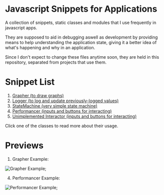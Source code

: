 # Javascript Snippets for Applications

A collection of snippets, static classes and modules that I use frequently in javascript apps.

They are supposed to aid in debugging aswell as development by providing means to help understanding the application state, giving it a better idea of what's happening and why in an application.

Since I don't expect to change these files anytime soon, they are held in this repository, separated from projects that use them.

# Snippet List

1. [Grapher (to draw graphs)](https://github.com/GuilhermeRossato/JsAppHelpers/tree/master/Grapher)
2. [Logger (to log and update previously-logged values)](https://github.com/GuilhermeRossato/JsAppHelpers/tree/master/Logger)
3. [StateMachine (very simple state machine)](https://github.com/GuilhermeRossato/JsAppHelpers/tree/master/StateMachine)
4. [Performancer (inputs and buttons for interacting)](https://github.com/GuilhermeRossato/JsAppHelpers/tree/master/Performancer)
5. [Unimplemented Interactor (inputs and buttons for interacting)](https://github.com/GuilhermeRossato/JsAppHelpers/tree/master/Interactor)

Click one of the classes to read more about their usage.

# Previews

1. Grapher Example:

![Grapher Example](https://rawgit.com/GuilhermeRossato/JsAppHelpers/master/Grapher/demo.png);

4. Performancer Example:

![Performancer Example](https://rawgit.com/GuilhermeRossato/JsAppHelpers/master/Performancer/demo.gif);